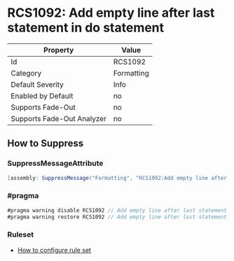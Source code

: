 # RCS1092: Add empty line after last statement in do statement

Property | Value
--- | --- 
Id | RCS1092
Category | Formatting
Default Severity | Info
Enabled by Default | no
Supports Fade-Out | no
Supports Fade-Out Analyzer | no

## How to Suppress

### SuppressMessageAttribute

```csharp
[assembly: SuppressMessage("Formatting", "RCS1092:Add empty line after last statement in do statement.", Justification = "<Pending>")]
```

### \#pragma

```csharp
#pragma warning disable RCS1092 // Add empty line after last statement in do statement.
#pragma warning restore RCS1092 // Add empty line after last statement in do statement.
```

### Ruleset

* [How to configure rule set](../HowToConfigureAnalyzers.md)
